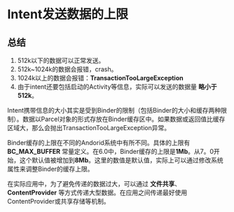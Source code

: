 # Intent发送数据的上限

## 总结

1. 512k以下的数据可以正常发送。
2. 512k~1024k的数据会报错，crash。
3. 1024k以上的数据会报错：**TransactionTooLargeException**
4. 由于intent还要包括启动的Activity等信息，实际可以发送的数据量 **略小于512k**。

Intent携带信息的大小其实是受到Binder的限制（包括Binder的大小和缓存两种限制）。数据以Parcel对象的形式存放在Binder缓存区中。如果数据或返回值比缓存区域大，那么会抛出TransactionTooLargeException异常。

Binder缓存的上限在不同的Andorid系统中有所不同。具体的上限有 **BC_MAX_BUFFER** 常量定义。在6.0中，Binder缓存的上限是**1Mb**。从7。0开始，这个默认值被增加到**8Mb**。这里的数值是默认值，实际上可以通过修改系统属性来调整Binder的缓存上限。

在实际应用中，为了避免传递的数据过大，可以通过 **文件共享**、**ContentProvider** 等方式传递大型数据。在应用之间传递最好使用ContentProvider或共享存储等机制。